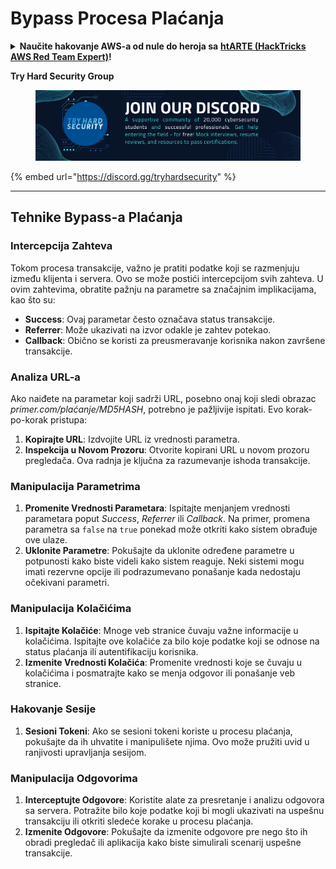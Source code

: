 # Bypass Procesa Plaćanja

<details>

<summary><strong>Naučite hakovanje AWS-a od nule do heroja sa</strong> <a href="https://training.hacktricks.xyz/courses/arte"><strong>htARTE (HackTricks AWS Red Team Expert)</strong></a><strong>!</strong></summary>

Drugi načini podrške HackTricks-u:

* Ako želite da vidite **vašu kompaniju reklamiranu na HackTricks-u** ili **preuzmete HackTricks u PDF formatu** Proverite [**PLANOVE ZA ČLANSTVO**](https://github.com/sponsors/carlospolop)!
* Nabavite [**zvanični PEASS & HackTricks swag**](https://peass.creator-spring.com)
* Otkrijte [**The PEASS Family**](https://opensea.io/collection/the-peass-family), našu kolekciju ekskluzivnih [**NFT-ova**](https://opensea.io/collection/the-peass-family)
* **Pridružite se** 💬 [**Discord grupi**](https://discord.gg/hRep4RUj7f) ili [**telegram grupi**](https://t.me/peass) ili nas **pratite** na **Twitteru** 🐦 [**@carlospolopm**](https://twitter.com/hacktricks_live)**.**
* **Podelite svoje hakovanje trikove slanjem PR-ova na** [**HackTricks**](https://github.com/carlospolop/hacktricks) i [**HackTricks Cloud**](https://github.com/carlospolop/hacktricks-cloud) github repozitorijume.

</details>

**Try Hard Security Group**

<figure><img src="/.gitbook/assets/telegram-cloud-document-1-5159108904864449420.jpg" alt=""><figcaption></figcaption></figure>

{% embed url="https://discord.gg/tryhardsecurity" %}

***

## Tehnike Bypass-a Plaćanja

### Intercepcija Zahteva
Tokom procesa transakcije, važno je pratiti podatke koji se razmenjuju između klijenta i servera. Ovo se može postići intercepcijom svih zahteva. U ovim zahtevima, obratite pažnju na parametre sa značajnim implikacijama, kao što su:

- **Success**: Ovaj parametar često označava status transakcije.
- **Referrer**: Može ukazivati na izvor odakle je zahtev potekao.
- **Callback**: Obično se koristi za preusmeravanje korisnika nakon završene transakcije.

### Analiza URL-a
Ako naiđete na parametar koji sadrži URL, posebno onaj koji sledi obrazac _primer.com/plaćanje/MD5HASH_, potrebno je pažljivije ispitati. Evo korak-po-korak pristupa:

1. **Kopirajte URL**: Izdvojite URL iz vrednosti parametra.
2. **Inspekcija u Novom Prozoru**: Otvorite kopirani URL u novom prozoru pregledača. Ova radnja je ključna za razumevanje ishoda transakcije.

### Manipulacija Parametrima
1. **Promenite Vrednosti Parametara**: Ispitajte menjanjem vrednosti parametara poput _Success_, _Referrer_ ili _Callback_. Na primer, promena parametra sa `false` na `true` ponekad može otkriti kako sistem obrađuje ove ulaze.
2. **Uklonite Parametre**: Pokušajte da uklonite određene parametre u potpunosti kako biste videli kako sistem reaguje. Neki sistemi mogu imati rezervne opcije ili podrazumevano ponašanje kada nedostaju očekivani parametri.

### Manipulacija Kolačićima
1. **Ispitajte Kolačiće**: Mnoge veb stranice čuvaju važne informacije u kolačićima. Ispitajte ove kolačiće za bilo koje podatke koji se odnose na status plaćanja ili autentifikaciju korisnika.
2. **Izmenite Vrednosti Kolačića**: Promenite vrednosti koje se čuvaju u kolačićima i posmatrajte kako se menja odgovor ili ponašanje veb stranice.

### Hakovanje Sesije
1. **Sesioni Tokeni**: Ako se sesioni tokeni koriste u procesu plaćanja, pokušajte da ih uhvatite i manipulišete njima. Ovo može pružiti uvid u ranjivosti upravljanja sesijom.

### Manipulacija Odgovorima
1. **Interceptujte Odgovore**: Koristite alate za presretanje i analizu odgovora sa servera. Potražite bilo koje podatke koji bi mogli ukazivati na uspešnu transakciju ili otkriti sledeće korake u procesu plaćanja.
2. **Izmenite Odgovore**: Pokušajte da izmenite odgovore pre nego što ih obradi pregledač ili aplikacija kako biste simulirali scenarij uspešne transakcije.
